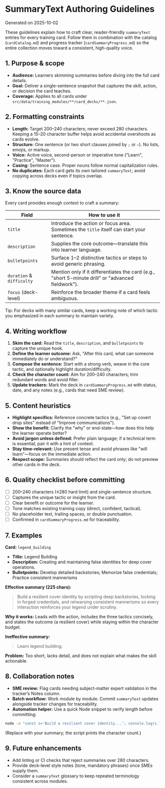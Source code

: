 # SummaryText Authoring Guidelines

Generated on 2025-10-02

These guidelines explain how to craft clear, reader-friendly `summaryText` entries for every training card. Follow them in combination with the catalog (`cardCatalog.md`) and progress tracker (`cardSummaryProgress.md`) so the entire collection moves toward a consistent, high-quality voice.

## 1. Purpose & scope
- **Audience:** Learners skimming summaries before diving into the full card details.
- **Goal:** Deliver a single-sentence snapshot that captures the skill, action, or decision the card teaches.
- **Coverage:** Applies to all cards under `src/data/training_modules/**/card_decks/**.json`.

## 2. Formatting constraints
- **Length:** Target 200–240 characters; never exceed 280 characters. Keeping a 15–20 character buffer helps avoid accidental overshoots as cards evolve.
- **Structure:** One sentence (or two short clauses joined by `;` or `—`). No lists, emojis, or markup.
- **Voice:** Active voice, second-person or imperative tone ("Learn", "Practice", "Master").
- **Casing:** Sentence case. Proper nouns follow normal capitalization rules.
- **No duplicates:** Each card gets its own tailored `summaryText`; avoid copying across decks even if topics overlap.

## 3. Know the source data
Every card provides enough context to craft a summary:

| Field | How to use it |
| --- | --- |
| `title` | Introduce the action or focus area. Sometimes the `title` itself can start your sentence. |
| `description` | Supplies the core outcome—translate this into learner language. |
| `bulletpoints` | Surface 1–2 distinctive tactics or steps to avoid generic phrasing. |
| `duration` & `difficulty` | Mention only if it differentiates the card (e.g., "short 5-minute drill" or "advanced fieldwork"). |
| `focus` (deck-level) | Reinforce the broader theme if a card feels ambiguous. |

Tip: For decks with many similar cards, keep a working note of which tactic you emphasized in each summary to maintain variety.

## 4. Writing workflow
1. **Skim the card:** Read the `title`, `description`, and `bulletpoints` to capture the unique hook.
2. **Define the learner outcome:** Ask, "After this card, what can someone immediately do or understand?"
3. **Compose the sentence:** Start with a strong verb, weave in the core tactic, and optionally highlight duration/difficulty.
4. **Check the character count:** Aim for 200–240 characters; trim redundant words and avoid filler.
5. **Update trackers:** Mark the deck in `cardSummaryProgress.md` with status, date, and any notes (e.g., cards that need SME review).

## 5. Content heuristics
- **Highlight specifics:** Reference concrete tactics (e.g., "Set up covert drop sites" instead of "Improve communications").
- **Show the benefit:** Clarify the "why" or end-state—how does this help the learner operate better?
- **Avoid jargon unless defined:** Prefer plain language; if a technical term is essential, pair it with a hint of context.
- **Stay time-relevant:** Use present tense and avoid phrases like "will learn"—focus on the immediate action.
- **Respect scope:** Summaries should reflect the card only; do not preview other cards in the deck.

## 6. Quality checklist before committing
- [ ] 200–240 characters (≤280 hard limit) and single-sentence structure.
- [ ] Captures the unique tactic or insight from the card.
- [ ] Clear benefit or outcome for the learner.
- [ ] Tone matches existing training copy (direct, confident, tactical).
- [ ] No placeholder text, trailing spaces, or double punctuation.
- [ ] Confirmed in `cardSummaryProgress.md` for traceability.

## 7. Examples

**Card:** `legend_building`

- **Title:** Legend Building
- **Description:** Creating and maintaining false identities for deep cover operations.
- **Bulletpoints:** Develop detailed backstories; Memorize false credentials; Practice consistent mannerisms

**Effective summary (225 chars):**
> Build a resilient cover identity by scripting deep backstories, locking in forged credentials, and rehearsing consistent mannerisms so every interaction reinforces your legend under scrutiny.

**Why it works:** Leads with the action, includes the three tactics concisely, and states the outcome (a resilient cover) while staying within the character budget.

**Ineffective summary:**
> Learn legend building.

**Problem:** Too short, lacks detail, and does not explain what makes the skill actionable.

## 8. Collaboration notes
- **SME review:** Flag cards needing subject-matter expert validation in the tracker’s Notes column.
- **Batch workflow:** Work module by module. Commit `summaryText` updates alongside tracker changes for traceability.
- **Automation helper:** Use a quick Node snippet to verify length before committing:

```bash
node -e "const s='Build a resilient cover identity...'; console.log(s.length)"
```

(Replace with your summary; the script prints the character count.)

## 9. Future enhancements
- Add linting or CI checks that reject summaries over 280 characters.
- Provide deck-level style notes (tone, mandatory phrases) once SMEs supply them.
- Consider a `summaryText` glossary to keep repeated terminology consistent across modules.
